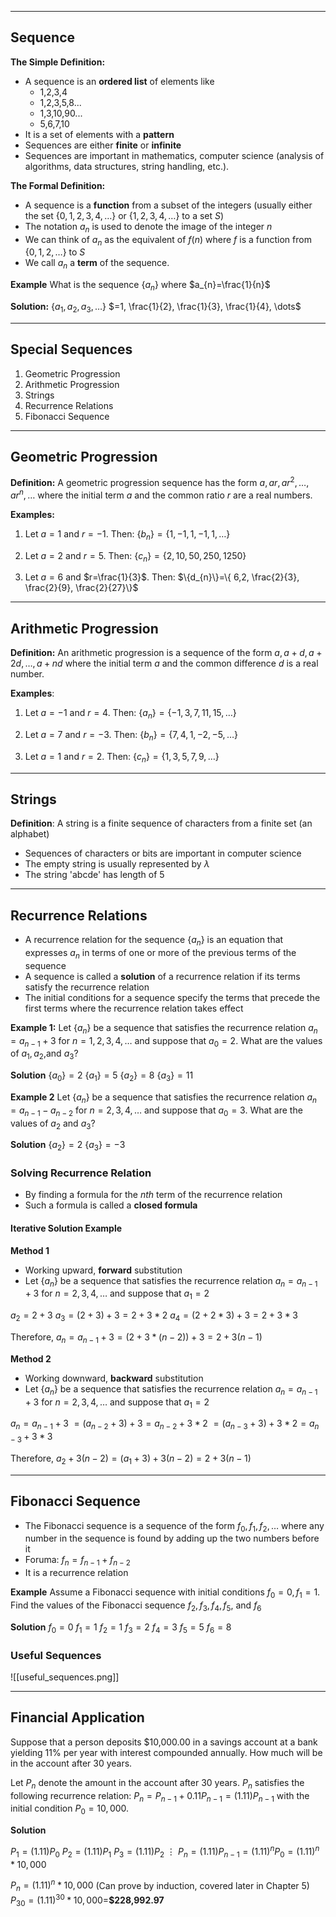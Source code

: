 - - -
## Sequence

**The Simple Definition:**
- A sequence is an **ordered list** of elements like
	- 1,2,3,4
	- 1,2,3,5,8...
	- 1,3,10,90...
	- 5,6,7,10
- It is a set of elements with a **pattern**
- Sequences are either **finite** or **infinite**
- Sequences are important in mathematics, computer science (analysis of algorithms, data structures, string handling, etc.).

**The Formal Definition:**
- A sequence is a **function** from a subset of the integers (usually either the set $\{0,1,2,3,4,\dots\}$ or $\{1,2,3,4,\dots\}$ to a set $S$)
- The notation $a_{n}$ is used to denote the image of the integer $n$
- We can think of $a_{n}$ as the equivalent of $f(n)$ where $f$ is a function from $\{0,1,2,\dots\}$ to $S$
- We call $a_{n}$ a **term** of the sequence.

**Example**
What is the sequence $\{a_{n}\}$ where $a_{n}=\frac{1}{n}$

**Solution:**
$\{a_{1},a_{2},a_{3},\dots\}$
$=1, \frac{1}{2}, \frac{1}{3}, \frac{1}{4}, \dots$

- - -
## Special Sequences

1. Geometric Progression
2. Arithmetic Progression
3. Strings
4. Recurrence Relations
5. Fibonacci Sequence

- - -
## Geometric Progression
**Definition:** A geometric progression sequence has the form $a,ar,ar^2,\dots,ar^n,\dots$ where the initial term $a$ and the common ratio $r$ are a real numbers.

**Examples:**
1. Let $a=1$ and $r=-1$. Then:
	$\{b_{n}\}=\{1,-1,1,-1,1,\dots\}$

2. Let $a=2$ and $r=5$. Then:
	$\{c_{n}\}=\{2,10,50,250,1250\}$


3. Let $a=6$ and $r=\frac{1}{3}$. Then:
	$\{d_{n}\}=\{ 6,2, \frac{2}{3}, \frac{2}{9}, \frac{2}{27}\}$

- - -
## Arithmetic Progression
**Definition:** An arithmetic progression is a sequence of the form $a,a+d,a+2d,\dots,a+nd$ where the initial term $a$ and the common difference $d$ is a real number.

**Examples**:
1. Let $a=-1$ and $r=4$. Then:
	$\{a_{n}\}=\{-1,3,7,11,15,\dots\}$

2. Let $a=7$ and $r=-3$. Then:
	$\{b_{n}\}=\{7,4,1,-2,-5,\dots\}$


3. Let $a=1$ and $r=2$. Then:
	$\{c_{n}\}=\{1,3,5,7,9,\dots\}$

- - -
## Strings
**Definition**: A string is a finite sequence of characters from a finite set (an alphabet)

- Sequences of characters or bits are important in computer science
- The empty string is usually represented by $\lambda$
- The string 'abcde' has length of 5

- - -
## Recurrence Relations

- A recurrence relation for the sequence $\{a_{n}\}$ is an equation that expresses $a_{n}$ in terms of one or more of the previous terms of the sequence
- A sequence is called a **solution** of a recurrence relation if its terms satisfy the recurrence relation
- The initial conditions for a sequence specify the terms that precede the first terms where the recurrence relation takes effect

**Example 1:**
Let $\{a_{n}\}$ be a sequence that satisfies the recurrence relation $a_{n}=a_{n-1}+3$ for $n=1,2,3,4,\dots$ and suppose that $a_{0}=2$. What are the values of $a_{1}, a_{2},$and $a_{3}$?

**Solution**
$\{a_{0}\}=2$
$\{a_{1}\}=5$
$\{a_{2}\}=8$
$\{a_{3}\}=11$

**Example 2**
Let $\{a_{n}\}$ be a sequence that satisfies the recurrence relation $a_{n}=a_{n-1}-a_{n-2}$ for $n=2,3,4,\dots$ and suppose that $a_{0}=3$. What are the values of $a_{2}$ and $a_{3}$?

**Solution**
$\{a_{2}\}=2$
$\{a_{3}\}=-3$

### Solving Recurrence Relation
- By finding a formula for the $nth$ term of the recurrence relation
- Such a formula is called a **closed formula**

#### Iterative Solution Example
**Method 1**
- Working upward, **forward** substitution
- Let $\{a_{n}\}$ be a sequence that satisfies the recurrence relation $a_{n}=a_{n-1}+3$ for $n=2,3,4,\dots$ and suppose that $a_{1}=2$

$a_{2}=2+3$
$a_{3}=(2+3)+3=2+3 *2$
$a_{4}=(2+2*3)+3=2+3*3$

Therefore, $a_{n}=a_{n-1}+3=(2+3*(n-2))+3=2+3(n-1)$

**Method 2**
- Working downward, **backward** substitution
- Let $\{a_{n}\}$ be a sequence that satisfies the recurrence relation $a_{n}=a_{n-1}+3$ for $n=2,3,4,\dots$ and suppose that $a_{1}=2$

$a_{n}=a_{n-1}+3$
$=(a_{n-2}+3)+3=a_{n-2}+3*2$
$=(a_{n-3}+3)+3*2=a_{n-3}+3*3$

Therefore, $a_{2}+3(n-2)=(a_{1}+3)+3(n-2)=2+3(n-1)$

- - -
## Fibonacci Sequence
- The Fibonacci sequence is a sequence of the form $f_{0},f_{1},f_{2},\dots$ where any number in the sequence is found by adding up the two numbers before it
- Foruma: $f_{n}=f_{n-1}+f_{n-2}$
- It is a recurrence relation

**Example**
Assume a Fibonacci sequence with initial conditions $f_{0}=0, f_{1}=1$. Find the values of the Fibonacci sequence $f_{2},f_{3},f_{4},f_{5},$ and $f_{6}$

**Solution**
$f_{0}=0$
$f_{1}=1$
$f_{2}=1$
$f_{3}=2$
$f_{4}=3$
$f_{5}=5$
$f_{6}=8$

### Useful Sequences

![[useful_sequences.png]]

- - -

## Financial Application

Suppose that a person deposits $10,000.00 in a savings account at a bank yielding 11% per year with interest compounded annually. How much will be in the account after 30 years.

Let $P_{n}$ denote the amount in the account after 30 years. $P_{n}$ satisfies the following recurrence relation:
$P_{n}=P_{n-1}+0.11P_{n-1}=(1.11)P_{n-1}$ with the initial condition $P_{0}=10,000$.

**Solution**

$P_{1}=(1.11)P_{0}$
$P_{2}=(1.11)P_{1}$
$P_{3}=(1.11)P_{2}$
$\vdots$
$P_{n}=(1.11)P_{n-1}=(1.11)^nP_{0}=(1.11)^n*10,000$

$P_{n}=(1.11)^n*10,000$ (Can prove by induction, covered later in Chapter 5)
$P_{30}=(1.11)^30*10,000=$**$228,992.97**







